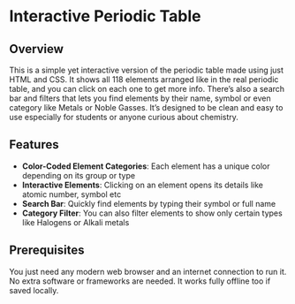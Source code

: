 # Interactive Periodic Table

## Overview

This is a simple yet interactive version of the periodic table made using just HTML and CSS. It shows all 118 elements arranged like in the real periodic table, and you can click on each one to get more info. There’s also a search bar and filters that lets you find elements by their name, symbol or even category like Metals or Noble Gasses. It’s designed to be clean and easy to use especially for students or anyone curious about chemistry.

## Features

- **Color-Coded Element Categories**: Each element has a unique color depending on its group or type  
- **Interactive Elements**: Clicking on an element opens its details like atomic number, symbol etc  
- **Search Bar**: Quickly find elements by typing their symbol or full name  
- **Category Filter**: You can also filter elements to show only certain types like Halogens or Alkali metals  

## Prerequisites

You just need any modern web browser and an internet connection to run it. No extra software or frameworks are needed. It works fully offline too if saved locally.
